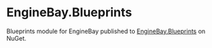 # EngineBay.Blueprints

Blueprints module for EngineBay published to [EngineBay.Blueprints](https://www.nuget.org/packages/EngineBay.Blueprints/) on NuGet.

